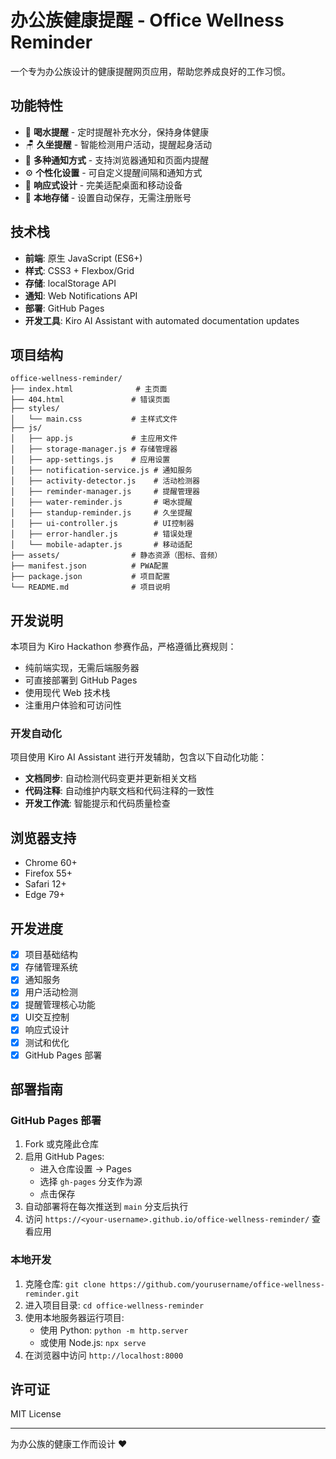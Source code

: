 # 办公族健康提醒 - Office Wellness Reminder

一个专为办公族设计的健康提醒网页应用，帮助您养成良好的工作习惯。

## 功能特性

- 🥤 **喝水提醒** - 定时提醒补充水分，保持身体健康
- 🪑 **久坐提醒** - 智能检测用户活动，提醒起身活动
- 🔔 **多种通知方式** - 支持浏览器通知和页面内提醒
- ⚙️ **个性化设置** - 可自定义提醒间隔和通知方式
- 📱 **响应式设计** - 完美适配桌面和移动设备
- 💾 **本地存储** - 设置自动保存，无需注册账号

## 技术栈

- **前端**: 原生 JavaScript (ES6+)
- **样式**: CSS3 + Flexbox/Grid
- **存储**: localStorage API
- **通知**: Web Notifications API
- **部署**: GitHub Pages
- **开发工具**: Kiro AI Assistant with automated documentation updates

## 项目结构

```
office-wellness-reminder/
├── index.html              # 主页面
├── 404.html               # 错误页面
├── styles/
│   └── main.css           # 主样式文件
├── js/
│   ├── app.js             # 主应用文件
│   ├── storage-manager.js # 存储管理器
│   ├── app-settings.js    # 应用设置
│   ├── notification-service.js # 通知服务
│   ├── activity-detector.js    # 活动检测器
│   ├── reminder-manager.js     # 提醒管理器
│   ├── water-reminder.js       # 喝水提醒
│   ├── standup-reminder.js     # 久坐提醒
│   ├── ui-controller.js        # UI控制器
│   ├── error-handler.js        # 错误处理
│   └── mobile-adapter.js       # 移动适配
├── assets/                # 静态资源（图标、音频）
├── manifest.json          # PWA配置
├── package.json           # 项目配置
└── README.md              # 项目说明
```

## 开发说明

本项目为 Kiro Hackathon 参赛作品，严格遵循比赛规则：
- 纯前端实现，无需后端服务器
- 可直接部署到 GitHub Pages
- 使用现代 Web 技术栈
- 注重用户体验和可访问性

### 开发自动化

项目使用 Kiro AI Assistant 进行开发辅助，包含以下自动化功能：
- **文档同步**: 自动检测代码变更并更新相关文档
- **代码注释**: 自动维护内联文档和代码注释的一致性
- **开发工作流**: 智能提示和代码质量检查

## 浏览器支持

- Chrome 60+
- Firefox 55+
- Safari 12+
- Edge 79+

## 开发进度

- [x] 项目基础结构
- [x] 存储管理系统
- [x] 通知服务
- [x] 用户活动检测
- [x] 提醒管理核心功能
- [x] UI交互控制
- [x] 响应式设计
- [x] 测试和优化
- [x] GitHub Pages 部署

## 部署指南

### GitHub Pages 部署

1. Fork 或克隆此仓库
2. 启用 GitHub Pages:
   - 进入仓库设置 -> Pages
   - 选择 `gh-pages` 分支作为源
   - 点击保存
3. 自动部署将在每次推送到 `main` 分支后执行
4. 访问 `https://<your-username>.github.io/office-wellness-reminder/` 查看应用

### 本地开发

1. 克隆仓库: `git clone https://github.com/yourusername/office-wellness-reminder.git`
2. 进入项目目录: `cd office-wellness-reminder`
3. 使用本地服务器运行项目:
   - 使用 Python: `python -m http.server`
   - 或使用 Node.js: `npx serve`
4. 在浏览器中访问 `http://localhost:8000`

## 许可证

MIT License

---

为办公族的健康工作而设计 ❤️